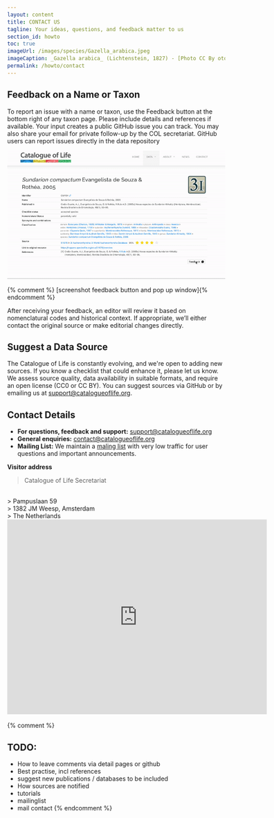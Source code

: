 ```yaml
---
layout: content
title: CONTACT US
tagline: Your ideas, questions, and feedback matter to us
section_id: howto
toc: true
imageUrl: /images/species/Gazella_arabica.jpeg
imageCaption: _Gazella arabica_ (Lichtenstein, 1827) - [Photo CC By otomops](https://www.inaturalist.org/observations/194360728)
permalink: /howto/contact
---
```


## Feedback on a Name or Taxon

To report an issue with a name or taxon, use the Feedback button at the bottom right of any taxon page. Please include details and references if available. Your input creates a public GitHub issue you can track. You may also share your email for private follow-up by the COL secretariat.
GitHub users can report issues directly in the data repository

<img src="/images/gif/Feedback.gif" alt="Feedback" loading="lazy">
 
{% comment %} [screenshot feedback button and pop up window]{% endcomment %}


After receiving your feedback, an editor will review it based on nomenclatural codes and historical context. If appropriate, we’ll either contact the original source or make editorial changes directly.


## Suggest a Data Source
The Catalogue of Life is constantly evolving, and we're open to adding new sources. If you know a checklist that could enhance it, please let us know. We assess source quality, data availability in suitable formats, and require an open license (CC0 or CC BY).
You can suggest sources via GitHub or by emailing us at [support@catalogueoflife.org](mailto:support@catalogueoflife.org).

## Contact Details

- **For questions, feedback and support:** [support@catalogueoflife.org](mailto:support@catalogueoflife.org)
- **General enquiries:** [contact@catalogueoflife.org](mailto:contact@catalogueoflife.org)
- **Mailing List:** We maintain a [maling list](https://lists.gbif.org/mailman/listinfo/col-users) with very low traffic for user questions and important announcements.

**Visitor address**

>  Catalogue of Life Secretariat
<br/>
>  Pampuslaan 59
<br/>
>  1382 JM Weesp, Amsterdam
<br/>
>  The Netherlands
<br/>



<div class="embed" id="contact-map">
  <iframe src="https://www.google.com/maps/embed?pb=!1m18!1m12!1m3!1d9756.936302881788!2d5.005945617773553!3d52.311754880888934!2m3!1f0!2f0!3f0!3m2!1i1024!2i768!4f13.1!3m3!1m2!1s0x47c60db161e340cd%3A0xd39abc567e687e8a!2sNoord%2C%20Pampuslaan%2059%2C%201382%20JM%20Weesp!5e0!3m2!1snl!2snl!4v1706105189105!5m2!1snl!2snl" width="600" height="450" style="border:0;" allowfullscreen="" loading="lazy" referrerpolicy="no-referrer-when-downgrade"></iframe>
</div>


{% comment %}
## TODO:
 - How to leave comments via detail pages or github
 - Best practise, incl references
 - suggest new publications / databases to be included
 - How sources are notified
 - tutorials
 - mailinglist
 - mail contact
{% endcomment %}


